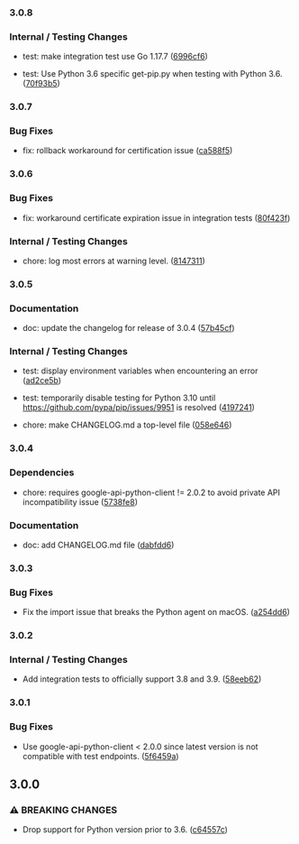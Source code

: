 ### 3.0.8

### Internal / Testing Changes

*   test: make integration test use Go 1.17.7
    ([6996cf6](https://github.com/GoogleCloudPlatform/cloud-profiler-python/6996cf6eea8ba814abab5ff625ca5a03b09dbc08))

*   test: Use Python 3.6 specific get-pip.py when testing with Python 3.6.
    ([70f93b5](https://github.com/GoogleCloudPlatform/cloud-profiler-python/70f93b53187e074f5fd354a9f1fd19e25de79a6d))

### 3.0.7

### Bug Fixes

*   fix: rollback workaround for certification issue
    ([ca588f5](https://github.com/GoogleCloudPlatform/cloud-profiler-python/ca588f58081258b1259a2564f2a1614c6c949495))

### 3.0.6

### Bug Fixes

*   fix: workaround certificate expiration issue in integration tests
    ([80f423f](https://github.com/GoogleCloudPlatform/cloud-profiler-python/80f423f439cbc780d2da8930abc0b99308378abb))

### Internal / Testing Changes

*   chore: log most errors at warning level.
    ([8147311](https://github.com/GoogleCloudPlatform/cloud-profiler-python/814731125216fd1c332c9d90074635485e8ac62f))

### 3.0.5

### Documentation

*   doc: update the changelog for release of 3.0.4
    ([57b45cf](https://github.com/GoogleCloudPlatform/cloud-profiler-python/57b45cf2a72333063bc64c3dc636098e0571e8cf))

### Internal / Testing Changes

*   test: display environment variables when encountering an error
    ([ad2ce5b](https://github.com/GoogleCloudPlatform/cloud-profiler-python/ad2ce5bad286fd7f1dddee741babb5a374339518))

*   test: temporarily disable testing for Python 3.10 until
    https://github.com/pypa/pip/issues/9951 is resolved
    ([4197241](https://github.com/GoogleCloudPlatform/cloud-profiler-python/41972412bb45e484552bac803bf1319222224415))

*   chore: make CHANGELOG.md a top-level file
    ([058e646](https://github.com/GoogleCloudPlatform/cloud-profiler-python/058e6467a217f48b2155b2f31336fcd4e7fb4030))

### 3.0.4

### Dependencies

*   chore: requires google-api-python-client != 2.0.2 to avoid private API
    incompatibility issue
    ([5738fe8](https://github.com/GoogleCloudPlatform/cloud-profiler-python/5738fe8e2a68dee548c0b4ba9465bfa48d019706))

### Documentation

*   doc: add CHANGELOG.md file
    ([dabfdd6](https://github.com/GoogleCloudPlatform/cloud-profiler-python/dabfdd6cdd8c3a181c4d8dec607a7e907e4fac7e))

### 3.0.3

### Bug Fixes

*   Fix the import issue that breaks the Python agent on macOS.
    ([a254dd6](https://github.com/GoogleCloudPlatform/cloud-profiler-python/a254dd60eb871332789d9b10d0cb97a35e82cbc9))

### 3.0.2

### Internal / Testing Changes

*   Add integration tests to officially support 3.8 and 3.9.
    ([58eeb62](https://github.com/GoogleCloudPlatform/cloud-profiler-python/58eeb622d44919e0ab622dbfa90b3e75888c9b04))

### 3.0.1

### Bug Fixes

*   Use google-api-python-client < 2.0.0 since latest version is not compatible
    with test endpoints.
    ([5f6459a](https://github.com/GoogleCloudPlatform/cloud-profiler-python/5f6459ac968195890bccf918b19959b3f5ed317d))

## 3.0.0

### ⚠ BREAKING CHANGES

*   Drop support for Python version prior to 3.6.
    ([c64557c](https://github.com/GoogleCloudPlatform/cloud-profiler-python/c64557c8c13cf84f38edeb70080c0db6dd3b2bac))

